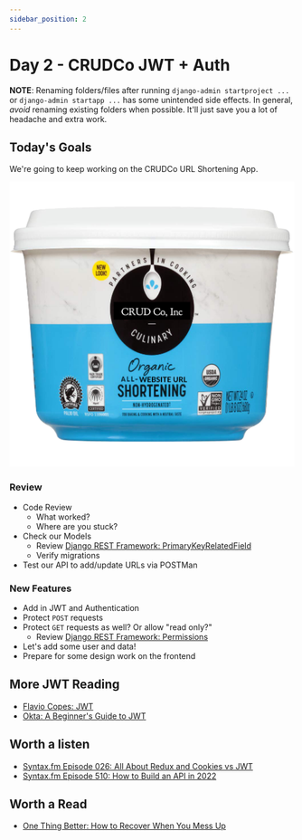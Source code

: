```yaml
---
sidebar_position: 2
---
```


# Day 2 - CRUDCo JWT + Auth

**NOTE**: Renaming folders/files after running `django-admin startproject ...` or `django-admin startapp ...` has some unintended side effects.
In general, _avoid_ renaming existing folders when possible. It'll just save you a lot of headache and extra work.

## Today's Goals

We're going to keep working on the CRUDCo URL Shortening App.

![It's URL Shortening!](./img/shortening.png)

### Review

* Code Review
  * What worked?
  * Where are you stuck?
* Check our Models
  * Review [Django REST Framework: PrimaryKeyRelatedField](https://www.django-rest-framework.org/api-guide/relations/#primarykeyrelatedfield)
  * Verify migrations
* Test our API to add/update URLs via POSTMan

### New Features

* Add in JWT and Authentication
* Protect `POST` requests
* Protect `GET` requests as well? Or allow "read only?"
  * Review [Django REST Framework: Permissions](https://www.django-rest-framework.org/api-guide/permissions/)
* Let's add some user and data!
* Prepare for some design work on the frontend

## More JWT Reading

* [Flavio Copes: JWT](https://flaviocopes.com/jwt/)
* [Okta: A Beginner's Guide to JWT](https://developer.okta.com/blog/2020/12/21/beginners-guide-to-jwt)

## Worth a listen

* [Syntax.fm Episode 026: All About Redux and Cookies vs JWT](https://syntax.fm/show/026/all-about-redux-and-and-cookies-vs-jwt)
* [Syntax.fm Episode 510: How to Build an API in 2022](https://syntax.fm/show/510/how-to-build-an-api-in-2022)

## Worth a Read

* [One Thing Better: How to Recover When You Mess Up](https://jasonfeifer.beehiiv.com/p/you-messed-up-now-here-s-how-to-regain-your-confidence)
